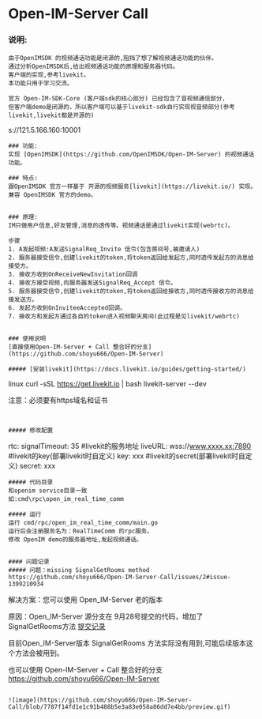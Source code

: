 # Open-IM-Server Call

### 说明:
```
由于OpenIMSDK 的视频通话功能是闭源的,阻挡了想了解视频通话功能的伙伴。
通过分析OpenIMSDK后,给出视频通话功能的原理和服务器代码。
客户端的实现,参考livekit。
本功能只用于学习交流。 

官方 Open-IM-SDK-Core (客户端sdk的核心部分) 已经包含了音视频通信部分，
但客户端demo是闭源的，所以客户端可以基于livekit-sdk自行实现视音频部分(参考livekit,livekit都是开源的)
```
s://121.5.166.160:10001
```
### 功能:
实现 [OpenIMSDK](https://github.com/OpenIMSDK/Open-IM-Server) 的视频通话功能。

### 特点:
跟OpenIMSDK 官方一样基于 开源的视频服务[livekit](https://livekit.io/) 实现。
兼容 OpenIMSDK 官方的demo。


### 原理:
IM只做用户信息,好友管理,消息的透传等。视频通话是通过livekit实现(webrtc)。

步骤
1. A发起视频:A发送SignalReq_Invite 信令(包含房间号,被邀请人)
2. 服务器接受信令,创建livekit的token,将token返回给发起方,同时透传发起方的消息给接受方。
3. 接收方收到OnReceiveNewInvitation回调
4. 接收方接受视频,向服务器发送SignalReq_Accept 信令。
5. 服务器接受信令,创建livekit的token,将token返回给接收方,同时透传接收方的消息给接发送方。
6. 发起方收到OnInviteeAccepted回调。
7. 接收方和发起方通过各自的token进入视频聊天房间(此过程是见livekit/webrtc)


### 使用说明
[直接使用Open-IM-Server + Call 整合好的分支](https://github.com/shoyu666/Open-IM-Server)

##### [安装livekit](https://docs.livekit.io/guides/getting-started/)
```
linux
curl -sSL https://get.livekit.io | bash
livekit-server --dev

注意：必须要有https域名和证书
```


##### 修改配置
```
rtc:
  signalTimeout: 35
  #livekit的服务地址
  liveURL: wss://www.xxxx.xx:7890
  #livekit的key(部署livekit时自定义)
  key: xxx
  #livekit的secret(部署livekit时自定义)
  secret: xxx
 
```
##### 代码目录
和openim service目录一致
如:cmd\rpc\open_im_real_time_comm

##### 运行
运行 cmd/rpc/open_im_real_time_comm/main.go
运行后会注册服务名为：RealTimeComm 的rpc服务。
修改 OpenIM demo的服务器地址,发起视频通话。


#### 问题记录
##### 问题：missing SignalGetRooms method https://github.com/shoyu666/Open-IM-Server-Call/issues/2#issue-1399210934
```
解决方案：您可以使用 Open_IM-Server 老的版本

原因：Open_IM-Server 源分支在 9月28号提交的代码，增加了 SignalGetRooms方法 
[提交记录](https://github.com/OpenIMSDK/Open-IM-Server/commit/249d5e27887391253547519cd177d766e77a7f00#diff-33db5c101b755c6d95d5eb12faa1165ea82556dbe0d5d969ad73f87a6c7eceb7)

目前Open_IM-Server版本  SignalGetRooms 方法实际没有用到,可能后续版本这个方法会被用到。

也可以使用 Open-IM-Server + Call 整合好的分支 https://github.com/shoyu666/Open-IM-Server
```

![image](https://github.com/shoyu666/Open-IM-Server-Call/blob/7787f14fd1e1c91b488b5e3a83e058a86dd7e4bb/preview.gif)
